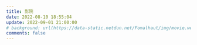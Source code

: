 ```yaml
---
title: 影院
date: 2022-08-10 18:55:04
update: 2022-09-01 21:00:00
# background: url(https://data-static.netdun.net/Fomalhaut/img/movie.webp)
comments: false
---
```

